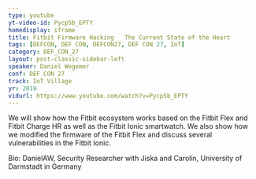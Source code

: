```yaml
---
type: youtube
yt-video-id: Pycp5b_EPTY
homedisplay: iframe
title: Fitbit Firmware Hacking   The Current State of the Heart
tags: [DEFCON, DEF CON, DEFCON27, DEF CON 27, IoT]
category: DEF_CON_27
layout: post-classic-sidebar-left
speaker: Daniel Wegemer
conf: DEF CON 27
track: IoT Village
yr: 2019
vidurl: https://www.youtube.com/watch?v=Pycp5b_EPTY
---
```

We will show how the Fitbit ecosystem works based on the Fitbit Flex and Fitbit Charge HR as well as the Fitbit Ionic smartwatch. We also show how we modified the firmware of the Fitbit Flex and discuss several vulnerabilities in the Fitbit Ionic.

Bio:
DanielAW, Security Researcher with Jiska and Carolin, University of Darmstadt in Germany